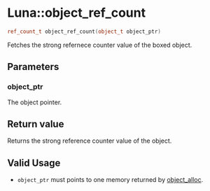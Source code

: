 # Luna::object_ref_count

```c++
ref_count_t object_ref_count(object_t object_ptr)
```

Fetches the strong refernece counter value of the boxed object. 



## Parameters
### object_ptr
The object pointer. 

## Return value
Returns the strong reference counter value of the object. 

## Valid Usage
* `object_ptr` must points to one memory returned by [object_alloc](group___runtime_object_1ga8ba411b5dc3e81b9d5c0283752e22b9e.md). 

